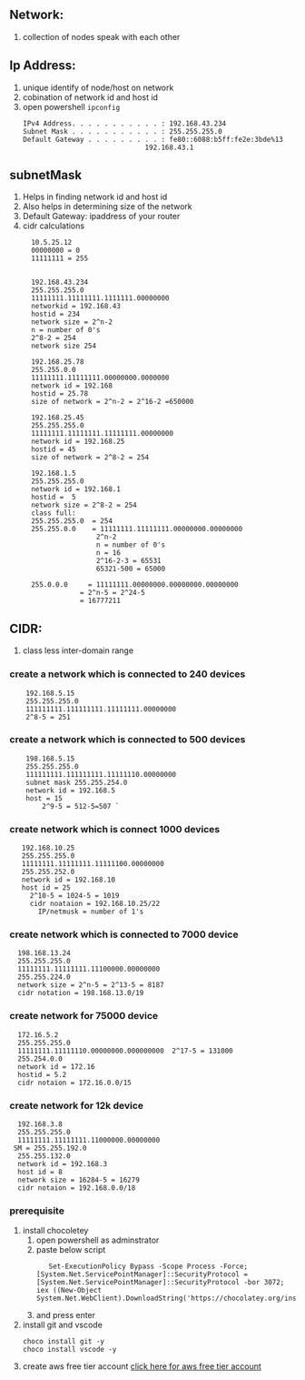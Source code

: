 ## Network: 
   1. collection of nodes speak with each other
## Ip Address: 
   1. unique identify of node/host on network 
   2. cobination of network id and host id
   3. open powershell ```ipconfig```
      ```
      IPv4 Address. . . . . . . . . . . : 192.168.43.234
      Subnet Mask . . . . . . . . . . . : 255.255.255.0
      Default Gateway . . . . . . . . . : fe80::6088:b5ff:fe2e:3bde%13
                                    192.168.43.1
      ```
## subnetMask   
   1.  Helps in finding network id and host id
   2.  Also helps in determining size of the network
   3. Default Gateway: ipaddress of your router
   4. cidr  calculations
      ```  
        10.5.25.12
        00000000 = 0
        11111111 = 255 


        192.168.43.234
        255.255.255.0  
        11111111.11111111.1111111.00000000 
        networkid = 192.168.43
        hostid = 234 
        network size = 2^n-2 
        n = number of 0's 
        2^8-2 = 254
        network size 254 

        192.168.25.78 
        255.255.0.0 
        11111111.11111111.00000000.0000000
        network id = 192.168
        hostid = 25.78 
        size of network = 2^n-2 = 2^16-2 =650000 

        192.168.25.45 
        255.255.255.0
        11111111.11111111.11111111.00000000
        network id = 192.168.25
        hostid = 45
        size of network = 2^8-2 = 254  

        192.168.1.5
        255.255.255.0
        network id = 192.168.1
        hostid =  5
        network size = 2^8-2 = 254 
        class full: 
        255.255.255.0  = 254 
        255.255.0.0    = 11111111.11111111.00000000.00000000 
                        2^n-2 
                        n = number of 0's 
                        n = 16 
                        2^16-2-3 = 65531 
                        65321-500 = 65000

        255.0.0.0     = 11111111.00000000.00000000.00000000
                    = 2^n-5 = 2^24-5 
                    = 16777211  
      ```
## CIDR: 
   1. class less inter-domain range 
### create a network which is connected to 240 devices 
      
        192.168.5.15
        255.255.255.0
        111111111.111111111.11111111.00000000
        2^8-5 = 251
      
### create a network which is connected to 500 devices 
    
        198.168.5.15 
        255.255.255.0
        111111111.111111111.11111110.00000000
        subnet mask 255.255.254.0   
        network id = 192.168.5
        host = 15                              
            2^9-5 = 512-5=507 `
    
### create network which is connect 1000 devices 
     
       192.168.10.25 
       255.255.255.0
       11111111.11111111.11111100.00000000 
       255.255.252.0 
       network id = 192.168.10
       host id = 25
         2^10-5 = 1024-5 = 1019 
         cidr noataion = 192.168.10.25/22 
           IP/netmusk = number of 1's 
     

### create network which is connected to 7000 device 
     
      198.168.13.24 
      255.255.255.0
      11111111.11111111.11100000.00000000
      255.255.224.0
      network size = 2^n-5 = 2^13-5 = 8187 
      cidr notation = 198.168.13.0/19 
     
### create network for 75000 device 
     
      172.16.5.2 
      255.255.255.0
      11111111.11111110.00000000.000000000  2^17-5 = 131000
      255.254.0.0
      network id = 172.16
      hostid = 5.2
      cidr notaion = 172.16.0.0/15
     
     
### create network for 12k device 
   
      192.168.3.8 
      255.255.255.0
      11111111.11111111.11000000.00000000 
     SM = 255.255.192.0
      255.255.132.0
      network id = 192.168.3
      host id = 8 
      network size = 16284-5 = 16279 
      cidr notaion = 192.168.0.0/18 
     
### prerequisite
  1. install chocoletey 
      1. open powershell as adminstrator
      2. paste below script 
         ```    
            Set-ExecutionPolicy Bypass -Scope Process -Force; [System.Net.ServicePointManager]::SecurityProtocol = [System.Net.ServicePointManager]::SecurityProtocol -bor 3072; iex ((New-Object System.Net.WebClient).DownloadString('https://chocolatey.org/install.ps1'))
         ``` 
       3. and press enter
   2. install git and vscode 
      ```
      choco install git -y
      choco install vscode -y
      ```
   3. create aws free tier account 
    [click here for aws free tier account](https://portal.aws.amazon.com/billing/signup#/start)